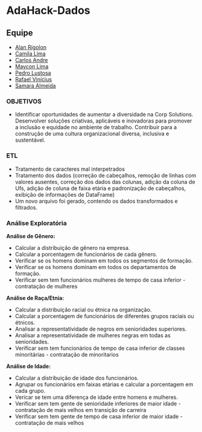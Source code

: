 # **AdaHack-Dados** 

## Equipe

- [Alan Rigolon](https://github.com/alanrigolon)
- [Camila Lima](https://github.com/camilamlima)
- [Carlos Andre ](https://github.com/carlosandre77)
- [Maycon Lima](https://github.com/Maykitu)
- [Pedro Lustosa](https://github.com/pedrolustosab)
- [Rafael Vinícius](https://github.com/orafaelvinicius/)
- [Samara Almeida](https://github.com/Samara-AS)

### OBJETIVOS

- Identificar oportunidades de aumentar a diversidade na Corp Solutions. Desenvolver soluções criativas, aplicáveis e inovadoras para promover a inclusão e equidade no ambiente de trabalho. Contribuir para a construção de uma cultura organizacional diversa, inclusiva e sustentável.


### ETL

- Tratamento de caracteres mal interpetrados
- Tratamento dos dados (correção de cabeçalhos, remoção de linhas com valores ausentes, correção dos dados das colunas, adição da coluna de Ufs, adição de coluna de faixa etária e padronização de cabeçalhos, exibição de informações de DataFrame)
- Um novo arquivo  foi gerado, contendo os dados transformados e filtrados.

### Análise Exploratória 

**Análise de Gênero:**
   - Calcular a distribuição de gênero na empresa.
   - Calcular a porcentagem de funcionários de cada gênero.
   - Verificar se os homens dominam em todos os segmentos de formação.
   - Verificar se os homens dominam em todos os departamentos de formação.
   - Verificar sem tem funcionários mulheres de tempo de casa inferior - contratação de mulheres

**Análise de Raça/Etnia:**
   - Calcular a distribuição racial ou étnica na organização.
   - Calcular a porcentagem de funcionários de diferentes grupos raciais ou étnicos.
   - Analisar a representatividade de negros em senioridades superiores.
   - Analisar a representatividade de mulheres negras em todas as senioridades.
   - Verificar sem tem funcionários de tempo de casa inferior de classes minoritárias - contratação de minoritarios

**Análise de Idade:**
   - Calcular a distribuição de idade dos funcionários.
   - Agrupar os funcionários em faixas etárias e calcular a porcentagem em cada grupo.
   - Vericar se tem uma diferença de idade entre homens e mulheres.
   - Verificar sem tem gente de senioridade inferiores de maior idade - contratação de mais velhos em transição de carreira
   - Verificar sem tem gente de tempo de casa inferior de maior idade - contratação de mais velhos
